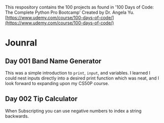 This respository contains the 100 projects as found in '100 Days of Code: The Complete Python Pro Bootcamp' Created by Dr. Angela Yu.
[https://www.udemy.com/course/100-days-of-code/](https://www.udemy.com/course/100-days-of-code/)

# Jounral

## Day 001 Band Name Generator

This was a simple introduction to `print`, `input`, and variables. I learned I could nest inputs directly into a desired print function which was neat, and I look forward to expanding upon my CS50P course.

## Day 002 Tip Calculator

When Subscripting you can use negative numbers to index a string backwards.